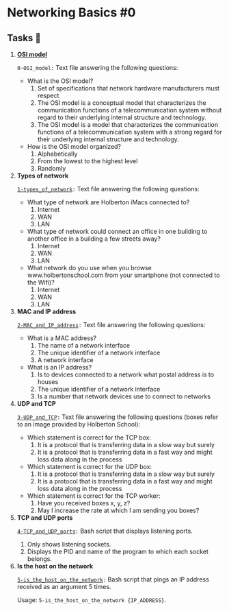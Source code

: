 <h1>Networking Basics #0</h1>

<h2>Tasks 📃</h2>

<ol>
    <li>
        <strong><a href="https://github.com/NyasimiPhilip/alx-system_engineering-devops/blob/master/0x07-networking_basics/0-OSI_model">OSI model</a></strong>
        <p><code>0-OSI_model:</code> Text file answering the following questions:</p>
        <ul>
            <li>What is the OSI model?
                <ol>
                    <li>Set of specifications that network hardware manufacturers must respect</li>
                    <li>The OSI model is a conceptual model that characterizes the communication functions of a telecommunication system without regard to their underlying internal structure and technology.</li>
                    <li>The OSI model is a model that characterizes the communication functions of a telecommunication system with a strong regard for their underlying internal structure and technology.</li>
                </ol>
            </li>
            <li>How is the OSI model organized?
                <ol>
                    <li>Alphabetically</li>
                    <li>From the lowest to the highest level</li>
                    <li>Randomly</li>
                </ol>
            </li>
        </ul>
    </li>
    <li>
        <strong>Types of network</strong>
        <p><code><a href="https://github.com/NyasimiPhilip/alx-system_engineering-devops/blob/master/0x07-networking_basics/1-types_of_network">1-types_of_network</a>:</code> Text file answering the following questions:</p>
        <ul>
            <li>What type of network are Holberton iMacs connected to?
                <ol>
                    <li>Internet</li>
                    <li>WAN</li>
                    <li>LAN</li>
                </ol>
            </li>
            <li>What type of network could connect an office in one building to another office in a building a few streets away?
                <ol>
                    <li>Internet</li>
                    <li>WAN</li>
                    <li>LAN</li>
                </ol>
            </li>
            <li>What network do you use when you browse www.holbertonschool.com from your smartphone (not connected to the Wifi)?
                <ol>
                    <li>Internet</li>
                    <li>WAN</li>
                    <li>LAN</li>
                </ol>
            </li>
        </ul>
    </li>
    <li>
        <strong>MAC and IP address</strong>
        <p><code><a href="https://github.com/NyasimiPhilip/alx-system_engineering-devops/blob/master/0x07-networking_basics/2-MAC_and_IP_address">2-MAC_and_IP_address</a>:</code> Text file answering the following questions:</p>
        <ul>
            <li>What is a MAC address?
                <ol>
                    <li>The name of a network interface</li>
                    <li>The unique identifier of a network interface</li>
                    <li>A network interface</li>
                </ol>
            </li>
            <li>What is an IP address?
                <ol>
                    <li>Is to devices connected to a network what postal address is to houses</li>
                    <li>The unique identifier of a network interface</li>
                    <li>Is a number that network devices use to connect to networks</li>
                </ol>
            </li>
        </ul>
    </li>
    <li>
        <strong>UDP and TCP</strong>
        <p><code><a href="https://github.com/NyasimiPhilip/alx-system_engineering-devops/blob/master/0x07-networking_basics/3-UDP_and_TCP">3-UDP_and_TCP</a>:</code> Text file answering the following questions (boxes refer to an image provided by Holberton School):</p>
        <ul>
            <li>Which statement is correct for the TCP box:
                <ol>
                    <li>It is a protocol that is transferring data in a slow way but surely</li>
                    <li>It is a protocol that is transferring data in a fast way and might loss data along in the process</li>
                </ol>
            </li>
            <li>Which statement is correct for the UDP box:
                <ol>
                    <li>It is a protocol that is transferring data in a slow way but surely</li>
                    <li>It is a protocol that is transferring data in a fast way and might loss data along in the process</li>
                </ol>
            </li>
            <li>Which statement is correct for the TCP worker:
                <ol>
                    <li>Have you received boxes x, y, z?</li>
                    <li>May I increase the rate at which I am sending you boxes?</li>
                </ol>
            </li>
        </ul>
    </li>
    <li>
        <strong>TCP and UDP ports</strong>
        <p><code><a href="https://github.com/NyasimiPhilip/alx-system_engineering-devops/blob/master/0x07-networking_basics/4-TCP_and_UDP_ports">4-TCP_and_UDP_ports</a>:</code> Bash script that displays listening ports.</p>
        <ol>
            <li>Only shows listening sockets.</li>
            <li>Displays the PID and name of the program to which each socket belongs.</li>
        </ol>
    </li>
    <li>
        <strong>Is the host on the network</a></strong>
        <p><code><a href="https://github.com/NyasimiPhilip/alx-system_engineering-devops/blob/master/0x07-networking_basics/5-is_the_host_on_the_network">5-is_the_host_on_the_network</a>:</code> Bash script that pings an IP address received as an argument 5 times.</p>
        <p>Usage: <code>5-is_the_host_on_the_network {IP_ADDRESS}</code>.</p>
    </li>
</ol>
